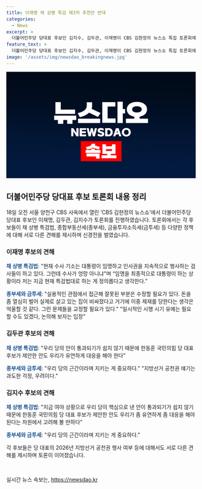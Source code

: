 ```yaml
---
title: 이재명 채 상병 특검 제3자 추천안 반대
categories:
  - News
excerpt: >
  더불어민주당 당대표 후보인 김지수, 김두관, 이재명이 CBS 김현정의 뉴스쇼 특집 토론회에서 대표적인 이슈들에 대한 입장차를 드러냈습니다. 이 후보는 채 상병 특검법과 관련해 제3자 추천안에 대해 지지를 표명하며, 종부세와 금투세 문제에 대해 수정할 필요라고 밝혔습니다. 반면 김 후보는 종부세와 금투세를 중요하게 여기며, 지방선거 공천권 행사 여부를 두고도 이 후보와 대립을 보였습니다. 두 후보는 대선 패배에 대한 원인과 민주당의 미래에 대해도 견해를 나누었습니다.
feature_text: >
  더불어민주당 당대표 후보인 김지수, 김두관, 이재명이 CBS 김현정의 뉴스쇼 특집 토론회에서 대표적인 이슈들에 대한 입장차를 드러냈습니다. 이 후보는 채 상병 특검법과 관련해 제3자 추천안에 대해 지지를 표명하며, 종부세와 금투세 문제에 대해 수정할 필요라고 밝혔습니다. 반면 김 후보는 종부세와 금투세를 중요하게 여기며, 지방선거 공천권 행사 여부를 두고도 이 후보와 대립을 보였습니다. 두 후보는 대선 패배에 대한 원인과 민주당의 미래에 대해도 견해를 나누었습니다.
image: '/assets/img/newsdao_breakingnews.jpg'
---
```


<p><img src="/assets/img/newsdao_breakingnews.jpg" alt="koreaapp 속보" /></p>

<h2 data-ke-size="size26">더불어민주당 당대표 후보 토론회 내용 정리</h2>

<p data-ke-size="size16">18일 오전 서울 양천구 CBS 사옥에서 열린 ‘CBS 김현정의 뉴스쇼’에서 더불어민주당 당대표 후보인 이재명, 김두관, 김지수가 토론회를 진행하였습니다. 토론회에서는 각 후보들이 채 상병 특검법, 종합부동산세(종부세), 금융투자소득세(금투세) 등 다양한 정책에 대해 서로 다른 견해를 제시하며 신경전을 벌였습니다.</p>

<h3 data-ke-size="size24">이재명 후보의 견해</h3>

<p data-ke-size="size16"><b><span style="color: #1a5490;">채 상병 특검법</span></b>: "현재 수사 기소는 대통령이 임명하고 인사권을 지속적으로 행사하는 검사들이 하고 있다. 그런데 수사가 엉망 아니냐"며 “임명을 최종적으로 대통령이 하는 상황이라 저는 지금 현재 특검법대로 하는 게 정의롭다고 생각한다.”</p>

<p data-ke-size="size16"><b><span style="color: #1a5490;">종부세와 금투세</span></b>: "실용적인 관점에서 접근해 잘못된 부분은 수정할 필요가 있다. 돈을 좀 열심히 벌어 실제로 살고 있는 집이 비싸졌다고 거기에 이중 제재를 당한다는 생각은 억울할 것 같다. 그런 문제들을 교정할 필요가 있다." "일시적인 시행 시기 유예는 필요할 수도 있겠다, 논의해 보자는 입장”</p>

<h3 data-ke-size="size24">김두관 후보의 견해</h3>

<p data-ke-size="size16"><b><span style="color: #1a5490;">채 상병 특검법</span></b>: "우리 당의 안이 통과되기가 쉽지 않기 때문에 한동훈 국민의힘 당 대표 후보가 제안한 안도 우리가 유연하게 대응을 해야 한다”</p>

<p data-ke-size="size16"><b><span style="color: #1a5490;">종부세와 금투세</span></b>: "우리 당의 근간이라며 지키는 게 중요하다." "지방선거 공천권 얘기는 과도한 걱정, 우려이다."</p>

<h3 data-ke-size="size24">김지수 후보의 견해</h3>

<p data-ke-size="size16"><b><span style="color: #1a5490;">채 상병 특검법</span></b>: "지금 여야 상황으로 우리 당이 핵심으로 낸 안이 통과되기가 쉽지 않기 때문에 한동훈 국민의힘 당 대표 후보가 제안한 안도 우리가 좀 유연하게 좀 대응을 해야 된다는 차원에서 고려해 볼 만하다”</p>

<p data-ke-size="size16"><b><span style="color: #1a5490;">종부세와 금투세</span></b>: "우리 당의 근간이라며 지키는 게 중요하다."</p>

<p data-ke-size="size16">각 후보들은 당 대표의 2026년 지방선거 공천권 행사 여부 등에 대해서도 서로 다른 견해를 제시하며 토론이 이어졌습니다.</p>

<p data-ke-size="size16">&nbsp;</p>
실시간 뉴스 속보는, <a href="https://newsdao.kr" rel="dofollow">https://newsdao.kr</a>


